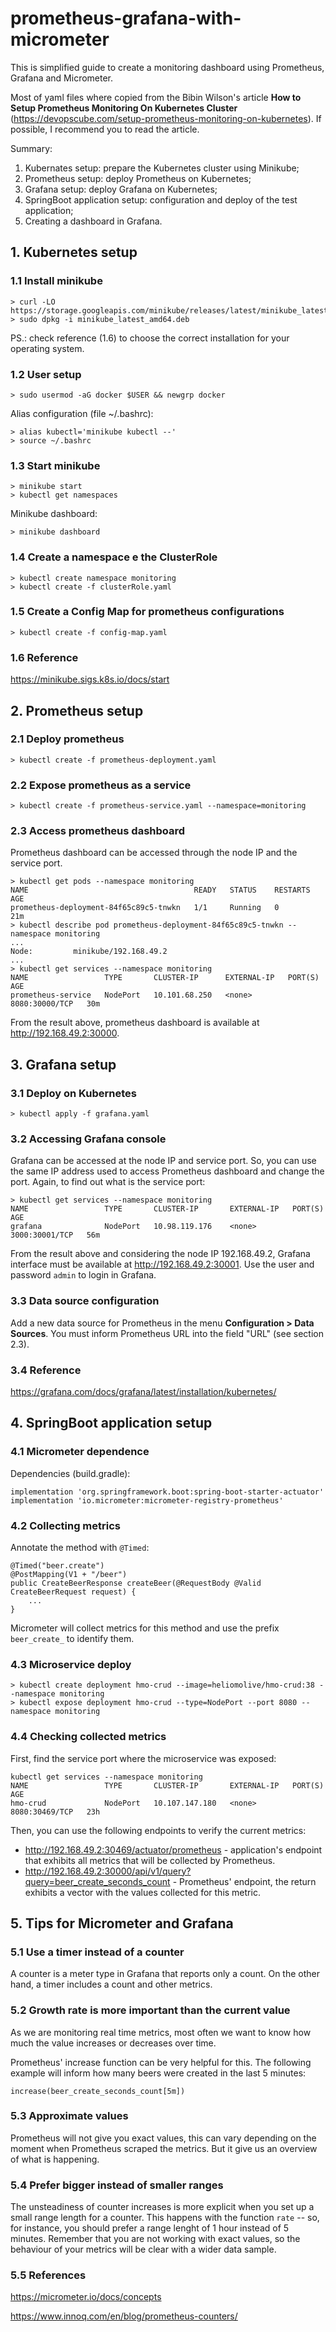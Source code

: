 # prometheus-grafana-with-micrometer

This is simplified guide to create a monitoring dashboard using Prometheus, Grafana and Micrometer.  

Most of yaml files where copied from the Bibin Wilson's article **How to Setup Prometheus Monitoring On Kubernetes Cluster** (https://devopscube.com/setup-prometheus-monitoring-on-kubernetes). If possible, I recommend you to read the article.

Summary:
1. Kubernates setup: prepare the Kubernetes cluster using Minikube;
2. Prometheus setup: deploy Prometheus on Kubernetes;
3. Grafana setup: deploy Grafana on Kubernetes;
4. SpringBoot application setup: configuration and deploy of the test application;
5. Creating a dashboard in Grafana.

## 1. Kubernetes setup

### 1.1 Install minikube

    > curl -LO https://storage.googleapis.com/minikube/releases/latest/minikube_latest_amd64.deb
    > sudo dpkg -i minikube_latest_amd64.deb

PS.: check reference (1.6) to choose the correct installation for your operating system. 

### 1.2 User setup

    > sudo usermod -aG docker $USER && newgrp docker

Alias configuration (file ~/.bashrc):

    > alias kubectl='minikube kubectl --'
    > source ~/.bashrc

### 1.3 Start minikube

    > minikube start
    > kubectl get namespaces

Minikube dashboard:

    > minikube dashboard

### 1.4 Create a namespace e the ClusterRole

    > kubectl create namespace monitoring
    > kubectl create -f clusterRole.yaml

### 1.5 Create a Config Map for prometheus configurations

    > kubectl create -f config-map.yaml

### 1.6 Reference

https://minikube.sigs.k8s.io/docs/start

## 2. Prometheus setup

### 2.1 Deploy prometheus

    > kubectl create -f prometheus-deployment.yaml

### 2.2 Expose prometheus as a service

    > kubectl create -f prometheus-service.yaml --namespace=monitoring

### 2.3 Access prometheus dashboard

Prometheus dashboard can be accessed through the node IP and the service port.

    > kubectl get pods --namespace monitoring
    NAME                                     READY   STATUS    RESTARTS   AGE
    prometheus-deployment-84f65c89c5-tnwkn   1/1     Running   0          21m
    > kubectl describe pod prometheus-deployment-84f65c89c5-tnwkn --namespace monitoring
    ...
    Node:         minikube/192.168.49.2
    ...
    > kubectl get services --namespace monitoring
    NAME                 TYPE       CLUSTER-IP      EXTERNAL-IP   PORT(S)          AGE
    prometheus-service   NodePort   10.101.68.250   <none>        8080:30000/TCP   30m

From the result above, prometheus dashboard is available at http://192.168.49.2:30000.

## 3. Grafana setup

### 3.1 Deploy on Kubernetes

    > kubectl apply -f grafana.yaml

### 3.2 Accessing Grafana console

Grafana can be accessed at the node IP and service port. So, you can use the same IP address used to access Prometheus dashboard and change the port. Again, to find out what is the service port:

    > kubectl get services --namespace monitoring
    NAME                 TYPE       CLUSTER-IP       EXTERNAL-IP   PORT(S)          AGE
    grafana              NodePort   10.98.119.176    <none>        3000:30001/TCP   56m
    
From the result above and considering the node IP 192.168.49.2, Grafana interface must be available at http://192.168.49.2:30001. Use the user and password `admin` to login in Grafana.

### 3.3 Data source configuration

Add a new data source for Prometheus in the menu **Configuration > Data Sources**. You must inform Prometheus URL into the field "URL" (see section 2.3).

### 3.4 Reference

https://grafana.com/docs/grafana/latest/installation/kubernetes/

## 4. SpringBoot application setup

### 4.1 Micrometer dependence

Dependencies (build.gradle):

    implementation 'org.springframework.boot:spring-boot-starter-actuator'
    implementation 'io.micrometer:micrometer-registry-prometheus'

### 4.2 Collecting metrics

Annotate the method with `@Timed`:

    @Timed("beer.create")
    @PostMapping(V1 + "/beer")
    public CreateBeerResponse createBeer(@RequestBody @Valid CreateBeerRequest request) {
        ...
    }

Micrometer will collect metrics for this method and use the prefix `beer_create_` to identify them.

### 4.3 Microservice deploy

    > kubectl create deployment hmo-crud --image=heliomolive/hmo-crud:38 --namespace monitoring
    > kubectl expose deployment hmo-crud --type=NodePort --port 8080 --namespace monitoring

### 4.4 Checking collected metrics

First, find the service port where the microservice was exposed:

    kubectl get services --namespace monitoring
    NAME                 TYPE       CLUSTER-IP       EXTERNAL-IP   PORT(S)          AGE
    hmo-crud             NodePort   10.107.147.180   <none>        8080:30469/TCP   23h

Then, you can use the following endpoints to verify the current metrics:

- http://192.168.49.2:30469/actuator/prometheus - application's endpoint that exhibits all metrics that will be collected by Prometheus.
- http://192.168.49.2:30000/api/v1/query?query=beer_create_seconds_count - Prometheus' endpoint, the return exhibits a vector with the values collected for this metric.

## 5. Tips for Micrometer and Grafana

### 5.1 Use a timer instead of a counter

A counter is a meter type in Grafana that reports only a count. On the other hand, a timer includes a count and other metrics.

### 5.2 Growth rate is more important than the current value

As we are monitoring real time metrics, most often we want to know how much the value increases or decreases over time.

Prometheus' increase function can be very helpful for this. The following example will inform how many beers were created in the last 5 minutes:

    increase(beer_create_seconds_count[5m])

### 5.3 Approximate values

Prometheus will not give you exact values, this can vary depending on the moment when Prometheus scraped the metrics. But it give us an overview of what is happening.

### 5.4 Prefer bigger instead of smaller ranges

The unsteadiness of counter increases is more explicit when you set up a small range length for a counter. This happens with the function `rate` -- so, for instance, you should prefer a range lenght of 1 hour instead of 5 minutes. Remember that you are not working with exact values, so the behaviour of your metrics will be clear with a wider data sample.

### 5.5 References

https://micrometer.io/docs/concepts

https://www.innoq.com/en/blog/prometheus-counters/
